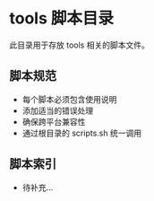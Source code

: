 # tools 脚本目录

此目录用于存放 tools 相关的脚本文件。

## 脚本规范
- 每个脚本必须包含使用说明
- 添加适当的错误处理
- 确保跨平台兼容性
- 通过根目录的 scripts.sh 统一调用

## 脚本索引  
<!-- 请在此处添加脚本索引 -->
- 待补充...
